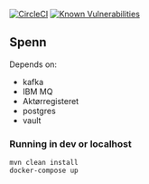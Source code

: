 [![CircleCI](https://circleci.com/gh/navikt/helse-spenn/tree/master.svg?style=svg)](https://circleci.com/gh/navikt/helse-spenn/tree/master)
[![Known Vulnerabilities](https://snyk.io/test/github/navikt/helse-spenn/badge.svg)](https://snyk.io/test/github/navikt/helse-spenn)

## Spenn 

Depends on: 
  * kafka
  * IBM MQ
  * Aktørregisteret
  * postgres
  * vault


### Running in dev or localhost

```
mvn clean install
docker-compose up 
```